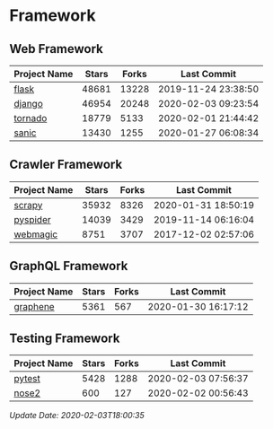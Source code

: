 # Framework

## Web Framework

| Project Name | Stars | Forks | Last Commit |
| ------------ | ----- | ----- | ----------- |
| [flask](https://github.com/pallets/flask) | 48681 | 13228 | 2019-11-24 23:38:50 |
| [django](https://github.com/django/django) | 46954 | 20248 | 2020-02-03 09:23:54 |
| [tornado](https://github.com/tornadoweb/tornado) | 18779 | 5133 | 2020-02-01 21:44:42 |
| [sanic](https://github.com/huge-success/sanic) | 13430 | 1255 | 2020-01-27 06:08:34 |

## Crawler Framework

| Project Name | Stars | Forks | Last Commit |
| ------------ | ----- | ----- | ----------- |
| [scrapy](https://github.com/scrapy/scrapy) | 35932 | 8326 | 2020-01-31 18:50:19 |
| [pyspider](https://github.com/binux/pyspider) | 14039 | 3429 | 2019-11-14 06:16:04 |
| [webmagic](https://github.com/code4craft/webmagic) | 8751 | 3707 | 2017-12-02 02:57:06 |

## GraphQL Framework

| Project Name | Stars | Forks | Last Commit |
| ------------ | ----- | ----- | ----------- |
| [graphene](https://github.com/graphql-python/graphene) | 5361 | 567 | 2020-01-30 16:17:12 |

## Testing Framework

| Project Name | Stars | Forks | Last Commit |
| ------------ | ----- | ----- | ----------- |
| [pytest](https://github.com/pytest-dev/pytest) | 5428 | 1288 | 2020-02-03 07:56:37 |
| [nose2](https://github.com/nose-devs/nose2) | 600 | 127 | 2020-02-02 00:56:43 |

*Update Date: 2020-02-03T18:00:35*